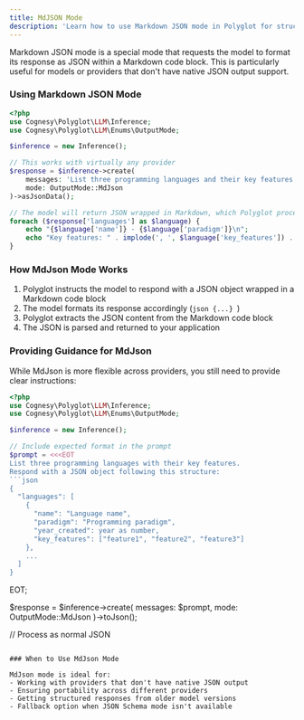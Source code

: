 ```yaml
---
title: MdJSON Mode
description: 'Learn how to use Markdown JSON mode in Polyglot for structured LLM responses.'
---
```



Markdown JSON mode is a special mode that requests the model to format its response as JSON within a Markdown code block. This is particularly useful for models or providers that don't have native JSON output support.

### Using Markdown JSON Mode

```php
<?php
use Cognesy\Polyglot\LLM\Inference;
use Cognesy\Polyglot\LLM\Enums\OutputMode;

$inference = new Inference();

// This works with virtually any provider
$response = $inference->create(
    messages: 'List three programming languages and their key features.',
    mode: OutputMode::MdJson
)->asJsonData();

// The model will return JSON wrapped in Markdown, which Polyglot processes for you
foreach ($response['languages'] as $language) {
    echo "{$language['name']} - {$language['paradigm']}\n";
    echo "Key features: " . implode(', ', $language['key_features']) . "\n\n";
}
```

### How MdJson Mode Works

1. Polyglot instructs the model to respond with a JSON object wrapped in a Markdown code block
2. The model formats its response accordingly (```json {...} ```)
3. Polyglot extracts the JSON content from the Markdown code block
4. The JSON is parsed and returned to your application

### Providing Guidance for MdJson

While MdJson is more flexible across providers, you still need to provide clear instructions:

```php
<?php
use Cognesy\Polyglot\LLM\Inference;
use Cognesy\Polyglot\LLM\Enums\OutputMode;

$inference = new Inference();

// Include expected format in the prompt
$prompt = <<<EOT
List three programming languages with their key features.
Respond with a JSON object following this structure:
```json
{
  "languages": [
    {
      "name": "Language name",
      "paradigm": "Programming paradigm",
      "year_created": year as number,
      "key_features": ["feature1", "feature2", "feature3"]
    },
    ...
  ]
}
```
EOT;

$response = $inference->create(
messages: $prompt,
mode: OutputMode::MdJson
)->toJson();

// Process as normal JSON
```

### When to Use MdJson Mode

MdJson mode is ideal for:
- Working with providers that don't have native JSON output
- Ensuring portability across different providers
- Getting structured responses from older model versions
- Fallback option when JSON Schema mode isn't available
